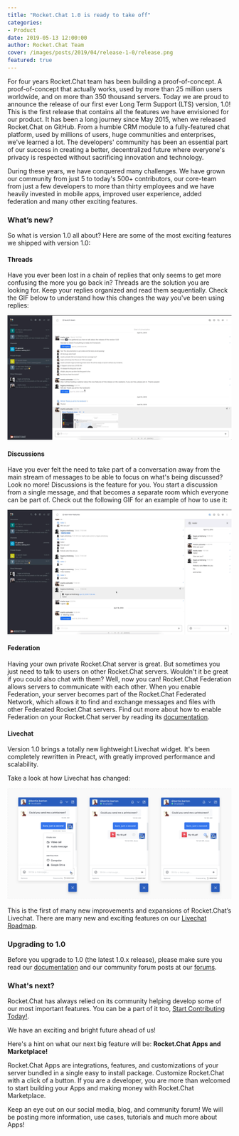 ```yaml
---
title: "Rocket.Chat 1.0 is ready to take off"
categories:
- Product
date: 2019-05-13 12:00:00
author: Rocket.Chat Team
cover: /images/posts/2019/04/release-1-0/release.png
featured: true
---
```


For four years Rocket.Chat team has been building a proof-of-concept. A proof-of-concept that actually works, used by more than 25 million users worldwide, and on more than 350 thousand servers. Today we are proud to announce the release of our first ever Long Term Support (LTS) version, 1.0! This is the first release that contains all the features we have envisioned for our product. It has been a long journey since May 2015, when we released Rocket.Chat on GitHub. From a humble CRM module to a fully-featured chat platform, used by millions of users, huge communities and enterprises, we've learned a lot. The developers' community has been an essential part of our success in creating a better, decentralized future where everyone's privacy is respected without sacrificing innovation and technology.

During these years, we have conquered many challenges. We have grown our community from just 5 to today's 500+ contributors, our core-team from just a few developers to more than thirty employees and we have heavily invested in mobile apps, improved user experience, added federation and many other exciting features.

### What’s new?

So what is version 1.0 all about? Here are some of the most exciting features we shipped with version 1.0:

#### Threads

Have you ever been lost in a chain of replies that only seems to get more confusing the more you go back in? Threads are the solution you are looking for. Keep your replies organized and read them sequentially. Check the GIF below to understand how this changes the way you've been using replies:

<img src="/images/posts/2019/04/release-1-0/threads.gif">

#### Discussions

Have you ever felt the need to take part of a conversation away from the main stream of messages to be able to focus on what's being discussed? Look no more! Discussions is the feature for you. You start a discussion from a single message, and that becomes a separate room which everyone can be part of. Check out the following GIF for an example of how to use it:

<img src="/images/posts/2019/04/release-1-0/discussions.gif">


#### Federation

Having your own private Rocket.Chat server is great.  But sometimes you just need to talk to users on other Rocket.Chat servers.  Wouldn't it be great if you could also chat with them? Well, now you can! Rocket.Chat Federation allows servers to communicate with each other. When you enable Federation, your server becomes part of the Rocket.Chat Federated Network, which allows it to find and exchange messages and files with other Federated Rocket.Chat servers. Find out more about how to enable Federation on your Rocket.Chat server by reading its [documentation](https://rocket.chat/docs/administrator-guides/federation).

#### Livechat

Version 1.0 brings a totally new lightweight Livechat widget. It's been completely rewritten in Preact, with greatly improved performance and scalability.

Take a look at how Livechat has changed:

<img src="/images/posts/2019/04/release-1-0/livechat.png">

This is the first of many new improvements and expansions of Rocket.Chat’s Livechat. There are many new and exciting features on our [Livechat Roadmap](https://github.com/orgs/RocketChat/projects/20).

### Upgrading to 1.0

Before you upgrade to 1.0 (the latest 1.0.x release), please make sure you read our [documentation](https://rocket.chat/docs/installation/updating/to-1-0/) and our community forum posts at our [forums](https://forums.rocket.chat/).

### What's next?

Rocket.Chat has always relied on its community helping develop some of our most important features. You can be a part of it too, [Start Contributing Today!](https://rocket.chat/docs/contributing/documentation/contribution-guidelines/).

We have an exciting and bright future ahead of us!

Here's a hint on what our next big feature will be: **Rocket.Chat Apps and Marketplace!**

Rocket.Chat Apps are integrations, features, and customizations of your server bundled in a single easy to install package. Customize Rocket.Chat with a click of a button. If you are a developer, you are more than welcomed to start building your Apps and making money with Rocket.Chat Marketplace.

Keep an eye out on our social media, blog, and community forum! We will be posting more information, use cases, tutorials and much more about Apps!

